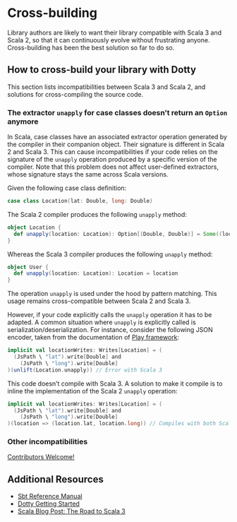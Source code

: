 # Cross-building

Library authors are likely to want their library compatible with Scala 3 and Scala 2, so that it can continuously evolve without frustrating anyone. Cross-building has been the best solution so far to do so.

## How to cross-build your library with Dotty

This section lists incompatibilities between Scala 3 and Scala 2, and solutions for cross-compiling the source code.

### The extractor `unapply` for case classes doesn’t return an `Option` anymore

In Scala, case classes have an associated extractor operation generated by the compiler in their companion object. Their signature is different in Scala 2 and Scala 3. This can cause incompatibilities if your code relies on the signature of the `unapply` operation produced by a specific version of the compiler. Note that this problem does not affect user-defined extractors, whose signature stays the same across Scala versions.

Given the following case class definition:

~~~ scala
case class Location(lat: Double, long: Double)
~~~

The Scala 2 compiler produces the following `unapply` method:

~~~ scala
object Location {
  def unapply(location: Location): Option[(Double, Double)] = Some((location.lat, location.long))
}
~~~

Whereas the Scala 3 compiler produces the following `unapply` method:

~~~ scala
object User {
  def unapply(location: Location): Location = location
}
~~~

The operation `unapply` is used under the hood by pattern matching. This usage remains cross-compatible between Scala 2 and Scala 3.

However, if your code explicitly calls the `unapply` operation it has to be adapted. A common situation where `unapply` is explicitly called is serialization/deserialization. For instance, consider the following JSON encoder, taken from the documentation of [Play framework](https://www.playframework.com/documentation/2.8.x/ScalaJsonCombinators#Writes):

~~~ scala
implicit val locationWrites: Writes[Location] = (
  (JsPath \ "lat").write[Double] and
    (JsPath \ "long").write[Double]
)(unlift(Location.unapply)) // Error with Scala 3
~~~

This code doesn’t compile with Scala 3. A solution to make it compile is to inline the implementation of the Scala 2 `unapply` operation:

~~~ scala
implicit val locationWrites: Writes[Location] = (
  (JsPath \ "lat").write[Double] and
    (JsPath \ "long").write[Double]
)(location => (location.lat, location.long)) // Compiles with both Scala 2 and Scala 3
~~~

### Other incompatibilities

[Contributors Welcome!](CONTRIBUTING.md)

## Additional Resources

- [Sbt Reference Manual](https://www.scala-sbt.org/1.x/docs/Cross-Build.html)
- [Dotty Getting Started](https://dotty.epfl.ch/docs/usage/getting-started.html)
- [Scala Blog Post: The Road to Scala 3](https://www.scala-lang.org/2019/12/18/road-to-scala-3.html#how-can-i-contribute)
